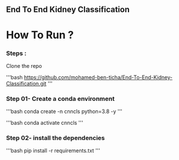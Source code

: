 ## End To End Kidney Classification

# How To Run ?

### Steps :

Clone the repo

'''bash
https://github.com/mohamed-ben-ticha/End-To-End-Kidney-Classification.git
'''

### Step 01- Create a conda environment

'''bash
conda create -n cnncls python=3.8 -y
'''

'''bash
conda activate cnncls
'''

### Step 02- install the dependencies

'''bash
pip install -r requirements.txt
'''
